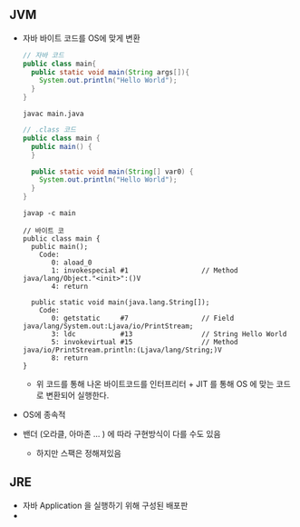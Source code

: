 ## JVM
- 자바 바이트 코드를 OS에 맞게 변환
    ```java
  // 자바 코드
    public class main{
      public static void main(String args[]){
        System.out.println("Hello World");
      }
    }
    ```
    `javac main.java`
    ```java
  // .class 코드
    public class main {
      public main() {
      }

      public static void main(String[] var0) {
        System.out.println("Hello World");
      }
    }
    ```
    `javap -c main`
    ```text
  // 바이트 코
    public class main {
      public main();
        Code:
           0: aload_0
           1: invokespecial #1                  // Method java/lang/Object."<init>":()V
           4: return

      public static void main(java.lang.String[]);
        Code:
           0: getstatic     #7                  // Field java/lang/System.out:Ljava/io/PrintStream;
           3: ldc           #13                 // String Hello World
           5: invokevirtual #15                 // Method java/io/PrintStream.println:(Ljava/lang/String;)V
           8: return
    }

    ```
  
  - 위 코드를 통해 나온 바이트코드를 인터프리터 + JIT 를 통해 OS 에 맞는 코드로 변환되어 실행한다.
- OS에 종속적
- 밴더 (오라클, 아마존 ... ) 에 따라 구현방식이 다를 수도 있음
    - 하지만 스팩은 정해져있음

## JRE
- 자바 Application 을 실행하기 위해 구성된 배포판
- 